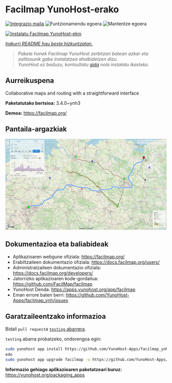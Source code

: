<!--
Ohart ongi: README hau automatikoki sortu da <https://github.com/YunoHost/apps/tree/master/tools/readme_generator>ri esker
EZ editatu eskuz.
-->

# Facilmap YunoHost-erako

[![Integrazio maila](https://dash.yunohost.org/integration/facilmap.svg)](https://dash.yunohost.org/appci/app/facilmap) ![Funtzionamendu egoera](https://ci-apps.yunohost.org/ci/badges/facilmap.status.svg) ![Mantentze egoera](https://ci-apps.yunohost.org/ci/badges/facilmap.maintain.svg)

[![Instalatu Facilmap YunoHost-ekin](https://install-app.yunohost.org/install-with-yunohost.svg)](https://install-app.yunohost.org/?app=facilmap)

*[Irakurri README hau beste hizkuntzatan.](./ALL_README.md)*

> *Pakete honek Facilmap YunoHost zerbitzari batean azkar eta zailtasunik gabe instalatzea ahalbidetzen dizu.*  
> *YunoHost ez baduzu, kontsultatu [gida](https://yunohost.org/install) nola instalatu ikasteko.*

## Aurreikuspena

Collaborative maps and routing with a straightforward interface

**Paketatutako bertsioa:** 3.4.0~ynh3

**Demoa:** <https://facilmap.org/>

## Pantaila-argazkiak

![Facilmap(r)en pantaila-argazkia](./doc/screenshots/screenshot.webp)

## Dokumentazioa eta baliabideak

- Aplikazioaren webgune ofiziala: <https://facilmap.org/>
- Erabiltzaileen dokumentazio ofiziala: <https://docs.facilmap.org/users/>
- Administratzaileen dokumentazio ofiziala: <https://docs.facilmap.org/developers/>
- Jatorrizko aplikazioaren kode-gordailua: <https://github.com/FacilMap/facilmap>
- YunoHost Denda: <https://apps.yunohost.org/app/facilmap>
- Eman errore baten berri: <https://github.com/YunoHost-Apps/facilmap_ynh/issues>

## Garatzaileentzako informazioa

Bidali `pull request`a [`testing` abarrera](https://github.com/YunoHost-Apps/facilmap_ynh/tree/testing).

`testing` abarra probatzeko, ondorengoa egin:

```bash
sudo yunohost app install https://github.com/YunoHost-Apps/facilmap_ynh/tree/testing --debug
edo
sudo yunohost app upgrade facilmap -u https://github.com/YunoHost-Apps/facilmap_ynh/tree/testing --debug
```

**Informazio gehiago aplikazioaren paketatzeari buruz:** <https://yunohost.org/packaging_apps>
